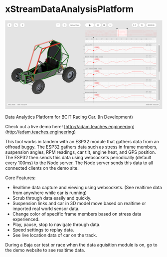 # xStreamDataAnalysisPlatform


![Interface Image](interface.png)


Data Analytics Platform for BCIT Racing Car. (In Development)

Check out a live demo here! 
[http://adam.teaches.engineering](http://adam.teaches.engineering)

This tool works in tandem with an ESP32 module that gathers data from an offroad buggy.
The ESP32 gathers data such as stress in frame members, suspension angles, RPM readings, car tilt, engine heat, and GPS position. The ESP32 then sends this data using websockets periodically (default every 100ms) to the Node server.
The Node server sends this data to all connected clients on the demo site.

Core Features:
 - Realtime data capture and viewing using websockets. (See realtime data from anywhere while car is running)
 - Scrub through data easily and quickly.
 - Suspension links and car in 3D model move based on realtime or imported real world sensor data.
 - Change color of specific frame members based on stress data experienced.
 - Play, pause, stop to navigate through data.
 - Speed settings to replay data.
 - See live location data of car on the track.
 
During a Baja car test or race when the data aquisition module is on, go to the demo website to see realtime data.
 
